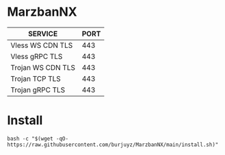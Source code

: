 # MarzbanNX

|  SERVICE  |  PORT  |
|---------- |--------|
| Vless WS CDN TLS  | 443 |
| Vless gRPC TLS | 443 |
| Trojan WS CDN TLS  | 443 |
| Trojan TCP TLS | 443 |
| Trojan gRPC TLS | 443 |


# Install
```
bash -c "$(wget -qO- https://raw.githubusercontent.com/burjuyz/MarzbanNX/main/install.sh)"
```
